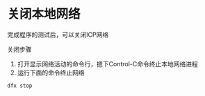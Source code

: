 # 关闭本地网络

完成程序的测试后，可以关闭ICP网络

关闭步骤

1. 打开显示网络活动的命令行，摁下Control-C命令终止本地网络进程
2. 运行下面的命令终止网络

```text
dfx stop
```



